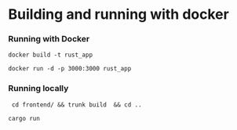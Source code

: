 # Building and running with docker


### Running with Docker
``` docker build -t rust_app ```

``` docker run -d -p 3000:3000 rust_app ```


### Running locally

``` cd frontend/ && trunk build  && cd ..```

``` cargo run ```





